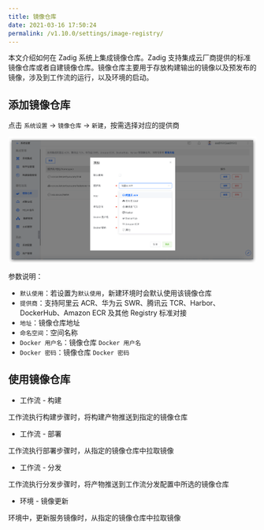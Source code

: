 ```yaml
---
title: 镜像仓库
date: 2021-03-16 17:50:24
permalink: /v1.10.0/settings/image-registry/
---
```


本文介绍如何在 Zadig 系统上集成镜像仓库。Zadig 支持集成云厂商提供的标准镜像仓库或者自建镜像仓库。镜像仓库主要用于存放构建输出的镜像以及预发布的镜像，涉及到工作流的运行，以及环境的启动。

## 添加镜像仓库

点击 `系统设置` -> `镜像仓库` -> `新建`，按需选择对应的提供商

![reg](./_images/reg_add.png)

参数说明：

- `默认使用`：若设置为`默认使用`，新建环境时会默认使用该镜像仓库
- `提供商`：支持阿里云 ACR、华为云 SWR、腾讯云 TCR、Harbor、DockerHub、Amazon ECR 及其他 Registry 标准对接
- `地址`：镜像仓库地址
- `命名空间`：空间名称
- `Docker 用户名`：镜像仓库 `Docker 用户名`
- `Docker 密码`：镜像仓库 `Docker 密码`

## 使用镜像仓库

- 工作流 - 构建

工作流执行构建步骤时，将构建产物推送到指定的镜像仓库

- 工作流 - 部署

工作流执行部署步骤时，从指定的镜像仓库中拉取镜像

- 工作流 - 分发

工作流执行分发步骤时，将产物推送到工作流分发配置中所选的镜像仓库

- 环境 - 镜像更新

环境中，更新服务镜像时，从指定的镜像仓库中拉取镜像